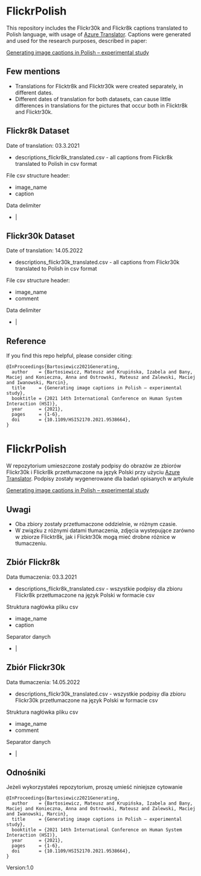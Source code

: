 # FlickrPolish
This repository includes the Flickr30k and Flickr8k captions translated to Polish language, with usage of [Azure Translator](https://azure.microsoft.com/pl-pl/services/cognitive-services/translator/#overview).
Captions were generated and used for the research purposes, described in paper:

[Generating image captions in Polish – experimental study](https://ieeexplore.ieee.org/document/9538664)

## Few mentions
 - Translations for Flicktr8k and Flicktr30k were created separately, in different dates.
 - Different dates of translation for both datasets, can cause little differences in translations for the pictures that occur both in Flicktr8k and      Flicktr30k.
 
## Flickr8k Dataset
Date of translation:
03.3.2021
- descriptions_flickr8k_translated.csv - all captions from Flickr8k translated to Polish in csv format

File csv structure header:
- image_name
- caption

Data delimiter
- |

## Flickr30k Dataset
Date of translation: 14.05.2022
- descriptions_flickr30k_translated.csv - all captions from Flickr30k translated to Polish in csv format

File csv structure header:
- image_name
- comment

Data delimiter
- |

## Reference
If you find this repo helpful, please consider citing:
```
@InProceedings{Bartosiewicz2021Generating,
  author    = {Bartosiewicz, Mateusz and Krupińska, Izabela and Bany, Maciej and Konieczna, Anna and Ostrowski, Mateusz and Zalewski, Maciej and Iwanowski, Marcin},
  title     = {Generating image captions in Polish – experimental study},
  booktitle = {2021 14th International Conference on Human System Interaction (HSI)},
  year      = {2021},
  pages     = {1-6},
  doi       = {10.1109/HSI52170.2021.9538664},
}
```

# FlickrPolish
W repozytorium umieszczone zostały podpisy do obrazów ze zbiorów Flickr30k i Flickr8k przetłumaczone na język Polski przy użyciu [Azure Translator](https://azure.microsoft.com/pl-pl/services/cognitive-services/translator/#overview).
Podpisy zostały wygenerowane dla badań opisanych w artykule

[Generating image captions in Polish – experimental study](https://ieeexplore.ieee.org/document/9538664)

## Uwagi
- Oba zbiory zostały przetłumaczone oddzielnie, w różnym czasie.
- W związku z różnymi datami tłumaczenia, zdjęcia wystepujące zarówno w zbiorze Flicktr8k, jak i Flicktr30k mogą mieć drobne różnice w tłumaczeniu.

## Zbiór Flickr8k
Data tłumaczenia:
03.3.2021
- descriptions_flickr8k_translated.csv - wszystkie podpisy dla zbioru Flickr8k przetłumaczone na język Polski w formacie csv

Struktura nagłówka pliku csv
- image_name
- caption

Separator danych
- |

## Zbiór Flickr30k
Data tłumaczenia: 14.05.2022
- descriptions_flickr30k_translated.csv - wszystkie podpisy dla zbioru Flickr30k przetłumaczone na język Polski w formacie csv

Struktura nagłówka pliku csv
- image_name
- comment

Separator danych
- |

## Odnośniki
Jeżeli wykorzystałeś repozytorium, proszę umieść niniejsze cytowanie
```
@InProceedings{Bartosiewicz2021Generating,
  author    = {Bartosiewicz, Mateusz and Krupińska, Izabela and Bany, Maciej and Konieczna, Anna and Ostrowski, Mateusz and Zalewski, Maciej and Iwanowski, Marcin},
  title     = {Generating image captions in Polish – experimental study},
  booktitle = {2021 14th International Conference on Human System Interaction (HSI)},
  year      = {2021},
  pages     = {1-6},
  doi       = {10.1109/HSI52170.2021.9538664},
}
```



Version:1.0
